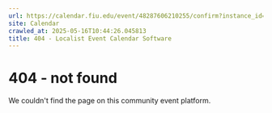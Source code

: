 ```yaml
---
url: https://calendar.fiu.edu/event/48287606210255/confirm?instance_id=48287606210256&return=https%3A%2F%2Fcalendar.fiu.edu%2F
site: Calendar
crawled_at: 2025-05-16T10:44:26.045813
title: 404 - Localist Event Calendar Software
---
```


# 404 - not found
We couldn't find the page on this community event platform.
